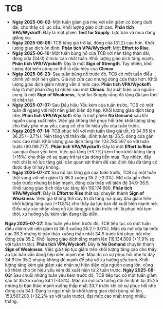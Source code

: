 # TCB

- **Ngày 2025-06-02:** Một tuần giảm giá nhẹ với nến giảm có bóng dưới dài, cho thấy có lực cầu. Khối lượng giao dịch cao. **Phân tích VPA/Wyckoff:** Đây là một phiên **Test for Supply**. Lực bán và mua đang giằng co.
- **Ngày 2025-06-09:** TCB tăng giá trở lại, đóng cửa (31.2) cao hơn. Khối lượng giao dịch ổn định. **Phân tích VPA/Wyckoff:** Một **Effort to Rise**.
- **Ngày 2025-06-16:** Một tuần bùng nổ của TCB với nến tăng thân dài, đóng cửa (34.0) ở mức cao nhất tuần. Khối lượng giao dịch tăng mạnh. **Phân tích VPA/Wyckoff:** Đây là một **Sign of Strength**. Tuy nhiên, khối lượng đột biến cũng có thể là dấu hiệu của **Climax**.
- **Ngày 2025-06-23:** Sau tuần bùng nổ trước đó, TCB có một tuần điều chỉnh với một nến giảm. Giá mở cửa cao nhưng đóng cửa thấp hơn. Khối lượng giao dịch giảm nhưng vẫn ở mức cao. **Phân tích VPA/Wyckoff:** Đây là một phản ứng tự nhiên sau một **Climax**. Sự xuất hiện của nguồn cung là một **Sign of Weakness**, Test for Supply rằng đà tăng đã tạm thời bị chặn lại.
- **Ngày 2025-07-07:** Sau Dấu hiệu Yếu kém của tuần trước, TCB có một tuần đi ngang với một nến giảm biên độ hẹp. Khối lượng giao dịch tăng nhẹ. **Phân tích VPA/Wyckoff:** Đây là một phiên **No Demand** sau khi nguồn cung xuất hiện. Việc giá không thể phục hồi trên khối lượng tăng cho thấy phe mua yếu, củng cố cho tín hiệu yếu của tuần trước.
- **Ngày 2025-07-14:** TCB phục hồi với một tuần tăng giá tốt, từ 34.95 lên 36.25 (+3.7%). Nến tăng với thân dài, đỉnh tuần tại 36.5, đóng cửa gần mức cao nhất. Khối lượng giao dịch tăng lên 103.785.507 so với tuần trước (90.199.777). **Phân tích VPA/Wyckoff:** Đây là một **Effort to Rise** sau giai đoạn yếu kém. Việc giá tăng (+3.7%) kèm theo khối lượng tăng (+15%) cho thấy có sự quay trở lại của dòng tiền mua. Tuy nhiên, đây mới chỉ là nỗ lực tăng giá, cần quan sát thêm để xác định liệu đà tăng có được duy trì hay không.
- **Ngày 2025-07-21:** Sau nỗ lực tăng giá của tuần trước, TCB có một tuần thất vọng với nến giảm từ 36.3 xuống 35.2 (-3.0%). Mở cửa gần đỉnh tuần trước nhưng bị bán mạnh, đóng cửa thấp với biên độ 34.9-36.5. Khối lượng giao dịch tiếp tục tăng lên 116.174.880. **Phân tích VPA/Wyckoff:** Đây là **Effort to Rise** thất bại chuyển thành **Sign of Weakness**. Việc giá không thể duy trì đà tăng mà quay đầu giảm trên khối lượng tăng cao (+11.8%) cho thấy áp lực bán đã xuất hiện mạnh mẽ. Điều này xác nhận rằng nỗ lực tăng giá tuần trước chỉ là phục hồi tạm thời, xu hướng yếu kém vẫn đang tiếp diễn.


**Ngày 2025-07-27:** Sau tuần yếu kém trước đó, TCB tiếp tục có một tuần điều chỉnh với nến giảm từ 36.3 xuống 35.2 (-3.0%). Mặc dù mở cửa tại mức cao 36.3 nhưng bị bán tháo xuống thấp nhất 34.9 trước khi phục hồi nhẹ đóng cửa 35.2. Khối lượng giao dịch tăng mạnh lên 116.134.800 (+11.9% so với tuần trước). **Phân tích VPA/Wyckoff:** Đây là **No Demand** chuyển thành **Sign of Weakness**. Việc giá tiếp tục giảm trên khối lượng tăng cao cho thấy áp lực bán vẫn đang tiếp diễn mạnh mẽ. Mặc dù có sự phục hồi nhẹ từ đáy 34.9 lên 35.2 nhưng không đủ mạnh để phá vỡ xu hướng yếu kém. Khối lượng tăng kèm giá giảm xác nhận sự hiện diện của nguồn cung lớn, củng cố thêm cho tín hiệu yếu kém đã xuất hiện từ 2 tuần trước.
**Ngày 2025-08-03:** Sau chuỗi những tuần yếu kém trước đó, TCB tiếp tục có một tuần giảm sâu từ 35.25 xuống 34.1 (-3.3%). Mặc dù mở cửa tương đối ổn định tại 35.25 nhưng bị bán tháo mạnh xuống thấp nhất 33.7 trước khi có sự phục hồi nhẹ đóng cửa 34.1. Đáng lo ngại nhất là khối lượng giao dịch bùng nổ lên 153.507.200 (+32.2% so với tuần trước), đạt mức cao nhất trong nhiều tháng.
